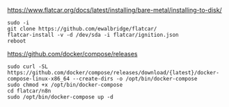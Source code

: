 https://www.flatcar.org/docs/latest/installing/bare-metal/installing-to-disk/
~~~
sudo -i
git clone https://github.com/ewalbridge/flatcar/
flatcar-install -v -d /dev/sda -i flatcar/ignition.json
reboot
~~~
https://github.com/docker/compose/releases
~~~
sudo curl -SL https://github.com/docker/compose/releases/download/{latest}/docker-compose-linux-x86_64 --create-dirs -o /opt/bin/docker-compose
sudo chmod +x /opt/bin/docker-compose
cd flatcar/n8n
sudo /opt/bin/docker-compose up -d
~~~
